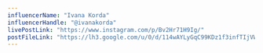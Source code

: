 ```yaml
---
influencerName: "Ivana Korda"
influencerHandle: "@ivanakorda"
livePostLink: "https://www.instagram.com/p/Bv2Hr71H9Ig/"
postFileLink: "https://lh3.google.com/u/0/d/114wAYLyGqC99KDz1f3infTIjVWNoZQ6B"
---
```

